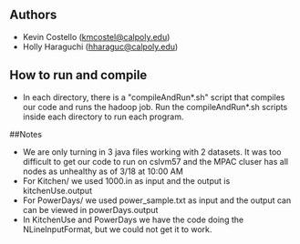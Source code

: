 ## Authors
* Kevin Costello (kmcostel@calpoly.edu)
* Holly Haraguchi (hharaguc@calpoly.edu)

## How to run and compile
* In each directory, there is a "compileAndRun*.sh" script that compiles our code and runs the hadoop job.
  Run the compileAndRun*.sh scripts inside each directory to run each program.

##Notes
* We are only turning in 3 java files working with 2 datasets. It was too difficult to get our code to run on cslvm57 and the MPAC cluser has all nodes as unhealthy as of 3/18 at 10:00 AM
* For Kitchen/ we used 1000.in as input and the output is kitchenUse.output
* For PowerDays/ we used power_sample.txt as input and the output can can be viewed in powerDays.output
* In KitchenUse and PowerDays we have the code doing the NLineInputFormat, but we could not get it to work.
